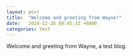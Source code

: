 ```yaml
---
layout: post
title:  "Welcome and greeting from Wayne!"
date:   2024-12-26 09:45:33 +0800
categories: test
---
```


Welcome and greeting from Wayne, a test blog.